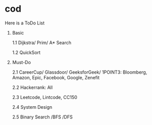 cod
===
Here is a ToDo List

1. Basic
   
   1.1 Dijkstra/ Prim/ A* Search

   1.2 QuickSort

2. Must-Do

   2.1 CareerCup/ Glassdoor/ GeeksforGeek/ 1POINT3: Bloomberg, Amazon, Epic, Facebook, Google, Zenefit
   
   2.2 Hackerrank: All
   
   2.3 Leetcode, Lintcode, CC150
   
   2.4 System Design
   
   2.5 Binary Search /BFS /DFS
   
